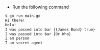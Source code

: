 - Run the following command

```bash
$ go run main.go
Hi there!
Hola!
I was passed into bar {{James Bond} true}
I was passed into bar {Dr Who}
I am person
I am secret agent
```
